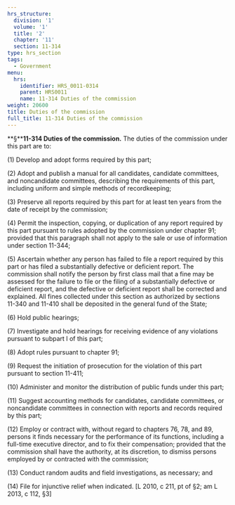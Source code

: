 ```yaml
---
hrs_structure:
  division: '1'
  volume: '1'
  title: '2'
  chapter: '11'
  section: 11-314
type: hrs_section
tags:
  - Government
menu:
  hrs:
    identifier: HRS_0011-0314
    parent: HRS0011
    name: 11-314 Duties of the commission
weight: 20600
title: Duties of the commission
full_title: 11-314 Duties of the commission
---
```

**§****11-314 Duties of the commission.** The duties of the commission under this part are to:

(1) Develop and adopt forms required by this part;

(2) Adopt and publish a manual for all candidates, candidate committees, and noncandidate committees, describing the requirements of this part, including uniform and simple methods of recordkeeping;

(3) Preserve all reports required by this part for at least ten years from the date of receipt by the commission;

(4) Permit the inspection, copying, or duplication of any report required by this part pursuant to rules adopted by the commission under chapter 91; provided that this paragraph shall not apply to the sale or use of information under section 11-344;

(5) Ascertain whether any person has failed to file a report required by this part or has filed a substantially defective or deficient report. The commission shall notify the person by first class mail that a fine may be assessed for the failure to file or the filing of a substantially defective or deficient report, and the defective or deficient report shall be corrected and explained. All fines collected under this section as authorized by sections 11-340 and 11-410 shall be deposited in the general fund of the State;

(6) Hold public hearings;

(7) Investigate and hold hearings for receiving evidence of any violations pursuant to subpart I of this part;

(8) Adopt rules pursuant to chapter 91;

(9) Request the initiation of prosecution for the violation of this part pursuant to section 11-411;

(10) Administer and monitor the distribution of public funds under this part;

(11) Suggest accounting methods for candidates, candidate committees, or noncandidate committees in connection with reports and records required by this part;

(12) Employ or contract with, without regard to chapters 76, 78, and 89, persons it finds necessary for the performance of its functions, including a full-time executive director, and to fix their compensation; provided that the commission shall have the authority, at its discretion, to dismiss persons employed by or contracted with the commission;

(13) Conduct random audits and field investigations, as necessary; and

(14) File for injunctive relief when indicated. [L 2010, c 211, pt of §2; am L 2013, c 112, §3]